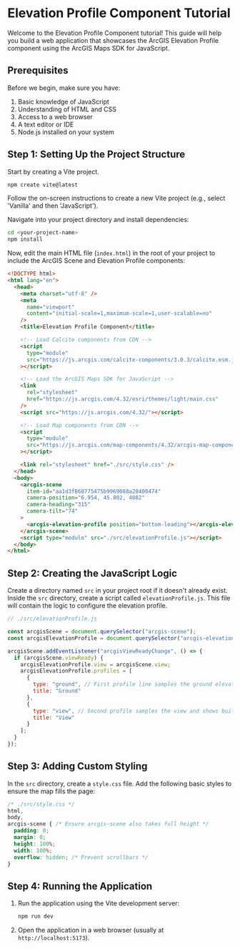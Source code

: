 # Elevation Profile Component Tutorial

Welcome to the Elevation Profile Component tutorial! This guide will help you build a web application that showcases the ArcGIS Elevation Profile component using the ArcGIS Maps SDK for JavaScript.

## Prerequisites

Before we begin, make sure you have:

1.  Basic knowledge of JavaScript
2.  Understanding of HTML and CSS
3.  Access to a web browser
4.  A text editor or IDE
5.  Node.js installed on your system

## Step 1: Setting Up the Project Structure

Start by creating a Vite project.

```bash
npm create vite@latest
```

Follow the on-screen instructions to create a new Vite project (e.g., select 'Vanilla' and then 'JavaScript').

Navigate into your project directory and install dependencies:

```bash
cd <your-project-name>
npm install
```

Now, edit the main HTML file (`index.html`) in the root of your project to include the ArcGIS Scene and Elevation Profile components:

```html
<!DOCTYPE html>
<html lang="en">
  <head>
    <meta charset="utf-8" />
    <meta
      name="viewport"
      content="initial-scale=1,maximum-scale=1,user-scalable=no"
    />
    <title>Elevation Profile Component</title>

    <!-- Load Calcite components from CDN -->
    <script
      type="module"
      src="https://js.arcgis.com/calcite-components/3.0.3/calcite.esm.js"
    ></script>

    <!-- Load the ArcGIS Maps SDK for JavaScript -->
    <link
      rel="stylesheet"
      href="https://js.arcgis.com/4.32/esri/themes/light/main.css"
    />
    <script src="https://js.arcgis.com/4.32/"></script>

    <!-- Load Map components from CDN -->
    <script
      type="module"
      src="https://js.arcgis.com/map-components/4.32/arcgis-map-components.esm.js"
    ></script>

    <link rel="stylesheet" href="./src/style.css" />
  </head>
  <body>
    <arcgis-scene 
      item-id="aa1d3f868775475b9969088a28400474" 
      camera-position="6.954, 45.802, 4082" 
      camera-heading="315" 
      camera-tilt="74"
    >
      <arcgis-elevation-profile position="bottom-leading"></arcgis-elevation-profile>
    </arcgis-scene>
    <script type="module" src="./src/elevationProfile.js"></script>
  </body>
</html>
```

## Step 2: Creating the JavaScript Logic

Create a directory named `src` in your project root if it doesn't already exist. Inside the `src` directory, create a script called `elevationProfile.js`. This file will contain the logic to configure the elevation profile.

```javascript
// ./src/elevationProfile.js

const arcgisScene = document.querySelector("arcgis-scene");
const arcgisElevationProfile = document.querySelector("arcgis-elevation-profile");

arcgisScene.addEventListener("arcgisViewReadyChange", () => {
  if (arcgisScene.viewReady) {
    arcgisElevationProfile.view = arcgisScene.view;
    arcgisElevationProfile.profiles = [
      {
        type: "ground", // First profile line samples the ground elevation
        title: "Ground"
      },
      {
        type: "view", // Second profile samples the view and shows building profiles
        title: "View"
      }
    ];
  }
});
```

## Step 3: Adding Custom Styling

In the `src` directory, create a `style.css` file. Add the following basic styles to ensure the map fills the page:

```css
/* ./src/style.css */
html,
body,
arcgis-scene { /* Ensure arcgis-scene also takes full height */
  padding: 0;
  margin: 0;
  height: 100%;
  width: 100%;
  overflow: hidden; /* Prevent scrollbars */
}
```

## Step 4: Running the Application

1.  Run the application using the Vite development server:
    ```bash
    npm run dev
    ```
2.  Open the application in a web browser (usually at `http://localhost:5173`).